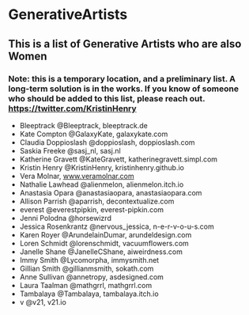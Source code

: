 # GenerativeArtists

## This is a list of Generative Artists who are also Women

### Note: this is a temporary location, and a preliminary list. A long-term solution is in the works. If you know of someone who should be added to this list, please reach out. https://twitter.com/KristinHenry

* Bleeptrack @Bleeptrack, bleeptrack.de 
* Kate Compton @GalaxyKate, galaxykate.com 
* Claudia Doppioslash @doppioslash, doppioslash.com 
* Saskia Freeke @sasj_nl, sasj.nl 
* Katherine Gravett @KateGravett, katherinegravett.simpl.com 
* Kristin Henry @KristinHenry, kristinhenry.github.io
* Vera Molnar, www.veramolnar.com
* Nathalie Lawhead @alienmelon, alienmelon.itch.io 
* Anastasia Opara @anastasiaopara, anastasiaopara.com 
* Allison Parrish @aparrish, decontextualize.com 
* everest @everestpipkin, everest-pipkin.com 
* Jenni Polodna @horsewizrd   
* Jessica Rosenkrantz @nervous_jessica, n-e-r-v-o-u-s.com 
* Karen Royer @ArundelainDumar, arundeldesign.com 
* Loren Schmidt @lorenschmidt,  vacuumflowers.com 
* Janelle Shane @JanelleCShane, aiweirdness.com 
* Immy Smith @Lycomorpha, immysmith.net 
* Gillian Smith @gillianmsmith, sokath.com  
* Anne Sullivan @annetropy, asdesigned.com 
* Laura Taalman @mathgrrl, mathgrrl.com  
* Tambalaya @Tambalaya, tambalaya.itch.io 
* v @v21, v21.io 
